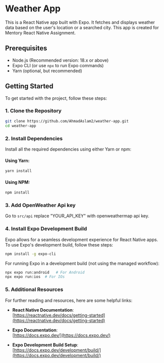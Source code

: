 # Weather App

This is a React Native app built with Expo. It fetches and displays weather data based on the user's location or a searched city. This app is created for Mentory React Native Assignment.

## Prerequisites

- Node.js (Recommended version: 18.x or above)
- Expo CLI (or use `npx` to run Expo commands)
- Yarn (optional, but recommended)

## Getting Started

To get started with the project, follow these steps:

### 1. Clone the Repository

```bash
git clone https://github.com/AhmadAslam2/weather-app.git
cd weather-app
```

### 2. Install Dependencies

Install all the required dependencies using either Yarn or npm:

#### Using Yarn:

```bash
yarn install
```

#### Using NPM:

```bash
npm install
```

### 3. Add OpenWeather Api key

Go to `src/api`
replace "YOUR_API_KEY" with openweathermap api key.

### 4. Install Expo Development Build

Expo allows for a seamless development experience for React Native apps. To use Expo's development build, follow these steps:

```bash
npm install -g expo-cli
```

For running Expo in a development build (not using the managed workflow):

```bash
npx expo run:android   # For Android
npx expo run:ios  # For IOs
```

### 5. Additional Resources

For further reading and resources, here are some helpful links:

- **React Native Documentation**:  
  [https://reactnative.dev/docs/getting-started](https://reactnative.dev/docs/getting-started)

- **Expo Documentation**:  
  [https://docs.expo.dev/](https://docs.expo.dev/)

- **Expo Development Build Setup**:  
  [https://docs.expo.dev/development/build/](https://docs.expo.dev/development/build/)
